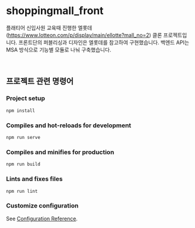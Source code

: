 # shoppingmall_front
플래티어 신입사원 교육때 진행한 엘롯데(https://www.lotteon.com/p/display/main/ellotte?mall_no=2) 클론 프로젝트입니다. 
프론트단의 퍼블리싱과 디자인은 엘롯데를 참고하여 구현했습니다. 
백엔드 API는 MSA 방식으로 기능별 모듈로 나눠 구축했습니다. 

<br />

## 프로젝트 관련 명령어

### Project setup
```
npm install
```

### Compiles and hot-reloads for development
```
npm run serve
```

### Compiles and minifies for production
```
npm run build
```

### Lints and fixes files
```
npm run lint
```

### Customize configuration
See [Configuration Reference](https://cli.vuejs.org/config/).
